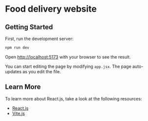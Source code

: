 # Food delivery website 

## Getting Started

First, run the development server:

```bash
npm run dev
```

Open [http://localhost:5173](http://localhost:5173) with your browser to see the result.

You can start editing the page by modifying `app.jsx`. The page auto-updates as you edit the file.

## Learn More

To learn more about React.js, take a look at the following resources:


- [React.js](https://react.dev/learn)
- [Vite.js](https://vite.dev/guide)
